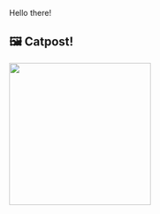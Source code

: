 Hello there!



## 🖼️ Catpost!

<sub>
    <img src="https://cdn2.thecatapi.com/images/5ou.jpg" height="256">
</sub>

